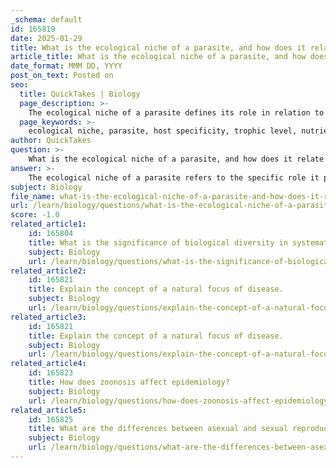 ```yaml
---
_schema: default
id: 165819
date: 2025-01-29
title: What is the ecological niche of a parasite, and how does it relate to host specificity?
article_title: What is the ecological niche of a parasite, and how does it relate to host specificity?
date_format: MMM DD, YYYY
post_on_text: Posted on
seo:
  title: QuickTakes | Biology
  page_description: >-
    The ecological niche of a parasite defines its role in relation to host organisms, focusing on resource utilization, interactions, and adaptations. Host specificity is crucial, determining which species a parasite can infect based on molecular, ecological, and life cycle factors.
  page_keywords: >-
    ecological niche, parasite, host specificity, trophic level, nutrient exploitation, immune evasion, molecular affinity, life cycle, host immune response, environmental factors, disease transmission, control strategies
author: QuickTakes
question: >-
    What is the ecological niche of a parasite, and how does it relate to host specificity?
answer: >-
    The ecological niche of a parasite refers to the specific role it plays within its environment, particularly in relation to its host organisms. This niche encompasses the resources the parasite utilizes, the interactions it has with its host, and the abiotic conditions that support its survival and reproduction. \n\nParasites are often positioned one trophic level above their hosts, meaning they exploit the energy and nutrients that the host has acquired from its own food sources. This relationship can lead to detrimental effects on the host's health, as the parasite siphons off essential nutrients. The ecological niche of a parasite is thus defined not only by its feeding habits but also by its adaptations for survival, such as immune evasion strategies and specialized feeding structures.\n\nHost specificity is a critical aspect of a parasite's ecological niche. It refers to the extent to which a parasite is limited to infecting particular host species or groups of species. Some parasites are highly host-specific, infecting only one or a few closely related species, while others can infect multiple species. This specificity is influenced by several factors:\n\n1. **Molecular Affinity**: The interactions at the molecular level between the parasite and the host's cells are crucial for infection. For instance, specific proteins on the surface of a parasite must bind to receptors on the host's cells. If these molecular structures do not match, the parasite may be unable to establish an infection.\n\n2. **Life Cycle Requirements**: Many parasites require specific hosts to complete their life cycles. For example, the malaria parasite needs both humans and Anopheles mosquitoes to thrive. This dependency shapes the ecological niche of the parasite and its host specificity.\n\n3. **Host Immune Response**: The ability of a parasite to evade or manipulate the host's immune system can also dictate its host specificity. Some parasites have evolved mechanisms to avoid detection or destruction by the host's immune defenses.\n\n4. **Environmental Factors**: The ecological conditions, such as habitat availability and the presence of suitable hosts, can influence the host specificity of parasites. Changes in the environment can affect the expression of receptors on host cells or the overall availability of potential hosts.\n\nIn summary, the ecological niche of a parasite is intricately linked to its host specificity. Understanding these relationships is essential for predicting disease transmission dynamics and developing effective control strategies for parasitic infections. The interplay between a parasite's adaptations, its molecular interactions with hosts, and the ecological context in which it operates defines its role in the ecosystem and its impact on host populations.
subject: Biology
file_name: what-is-the-ecological-niche-of-a-parasite-and-how-does-it-relate-to-host-specificity.md
url: /learn/biology/questions/what-is-the-ecological-niche-of-a-parasite-and-how-does-it-relate-to-host-specificity
score: -1.0
related_article1:
    id: 165804
    title: What is the significance of biological diversity in systematics and taxonomy?
    subject: Biology
    url: /learn/biology/questions/what-is-the-significance-of-biological-diversity-in-systematics-and-taxonomy
related_article2:
    id: 165821
    title: Explain the concept of a natural focus of disease.
    subject: Biology
    url: /learn/biology/questions/explain-the-concept-of-a-natural-focus-of-disease
related_article3:
    id: 165821
    title: Explain the concept of a natural focus of disease.
    subject: Biology
    url: /learn/biology/questions/explain-the-concept-of-a-natural-focus-of-disease
related_article4:
    id: 165823
    title: How does zoonosis affect epidemiology?
    subject: Biology
    url: /learn/biology/questions/how-does-zoonosis-affect-epidemiology
related_article5:
    id: 165825
    title: What are the differences between asexual and sexual reproduction in parasites?
    subject: Biology
    url: /learn/biology/questions/what-are-the-differences-between-asexual-and-sexual-reproduction-in-parasites
---
```


&nbsp;
